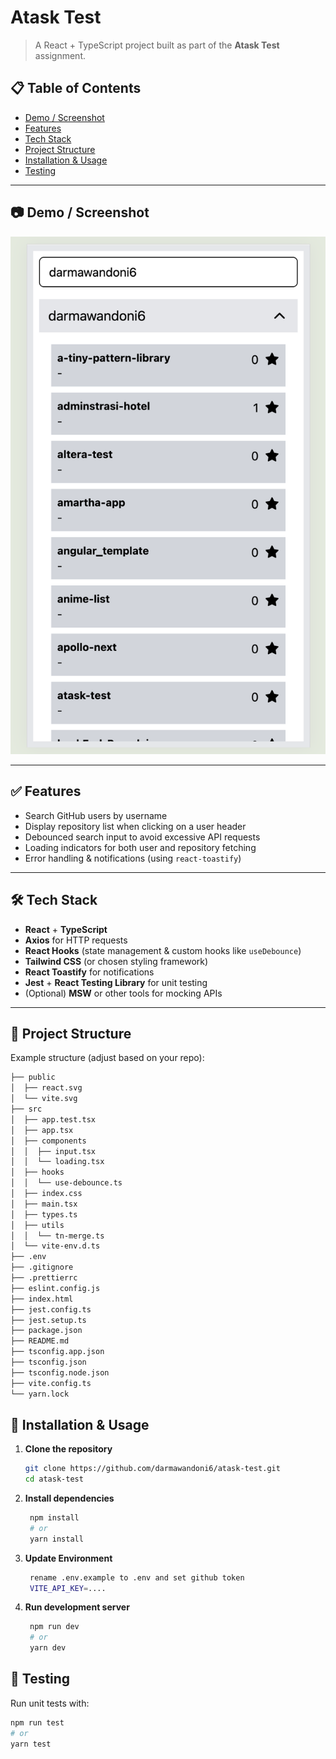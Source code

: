 # Atask Test

> A React + TypeScript project built as part of the **Atask Test** assignment.

## 📋 Table of Contents

- [Demo / Screenshot](#-demo--screenshot)
- [Features](#-features)
- [Tech Stack](#-tech-stack)
- [Project Structure](#-project-structure)
- [Installation & Usage](#-installation--usage)
- [Testing](#-testing)

---

## 📷 Demo / Screenshot

![App Preview](https://raw.githubusercontent.com/darmawandoni6/atask-test/master/public/preview.png)

---

## ✅ Features

- Search GitHub users by username
- Display repository list when clicking on a user header
- Debounced search input to avoid excessive API requests
- Loading indicators for both user and repository fetching
- Error handling & notifications (using `react-toastify`)

---

## 🛠 Tech Stack

- **React** + **TypeScript**
- **Axios** for HTTP requests
- **React Hooks** (state management & custom hooks like `useDebounce`)
- **Tailwind CSS** (or chosen styling framework)
- **React Toastify** for notifications
- **Jest** + **React Testing Library** for unit testing
- (Optional) **MSW** or other tools for mocking APIs

---

## 📂 Project Structure

Example structure (adjust based on your repo):

```sh
├── public
│  ├── react.svg
│  └── vite.svg
├── src
│  ├── app.test.tsx
│  ├── app.tsx
│  ├── components
│  │  ├── input.tsx
│  │  └── loading.tsx
│  ├── hooks
│  │  └── use-debounce.ts
│  ├── index.css
│  ├── main.tsx
│  ├── types.ts
│  ├── utils
│  │  └── tn-merge.ts
│  └── vite-env.d.ts
├── .env
├── .gitignore
├── .prettierrc
├── eslint.config.js
├── index.html
├── jest.config.ts
├── jest.setup.ts
├── package.json
├── README.md
├── tsconfig.app.json
├── tsconfig.json
├── tsconfig.node.json
├── vite.config.ts
└── yarn.lock
```

## 🚀 Installation & Usage

1. **Clone the repository**
   ```bash
   git clone https://github.com/darmawandoni6/atask-test.git
   cd atask-test
   ```
2. **Install dependencies**
   ```bash
    npm install
    # or
    yarn install
   ```
3. **Update Environment**

   ```bash
    rename .env.example to .env and set github token
    VITE_API_KEY=....
   ```

4. **Run development server**

   ```bash
    npm run dev
    # or
    yarn dev

   ```

## 🧪 Testing

Run unit tests with:

```bash
npm run test
# or
yarn test

```
